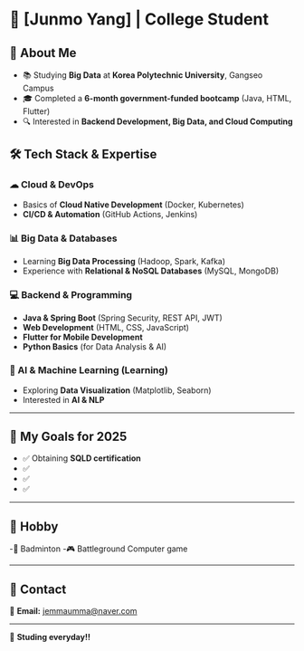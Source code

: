 # 🚀 [Junmo Yang] | College Student  

## 🎯 About Me  
- 📚 Studying **Big Data** at **Korea Polytechnic University**, Gangseo Campus  
- 🎓 Completed a **6-month government-funded bootcamp** (Java, HTML, Flutter)  
- 🔍 Interested in **Backend Development, Big Data, and Cloud Computing**  

## 🛠 Tech Stack & Expertise  

### ☁ Cloud & DevOps  
- Basics of **Cloud Native Development** (Docker, Kubernetes)  
- **CI/CD & Automation** (GitHub Actions, Jenkins)  

### 📊 Big Data & Databases  
- Learning **Big Data Processing** (Hadoop, Spark, Kafka)  
- Experience with **Relational & NoSQL Databases** (MySQL, MongoDB)  

### 💻 Backend & Programming  
- **Java & Spring Boot** (Spring Security, REST API, JWT)  
- **Web Development** (HTML, CSS, JavaScript)  
- **Flutter for Mobile Development**  
- **Python Basics** (for Data Analysis & AI)  

### 🤖 AI & Machine Learning (Learning)  
- Exploring **Data Visualization** (Matplotlib, Seaborn)  
- Interested in **AI & NLP**  

---

## 🌟 My Goals for 2025

- ✅ Obtaining **SQLD certification**
- ✅ 
- ✅
- ✅ 

---

## 🏡 Hobby

-🏸 Badminton
-🎮 Battleground Computer game

---

## 📧 Contact

📩 **Email:** [jemmaumma@naver.com](mailto:jemmaumma@naver.com)    

---

🚀 **Studing everyday!!**
